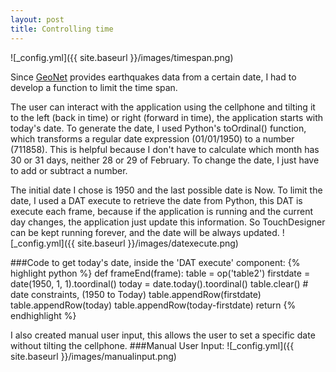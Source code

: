 ```yaml
---
layout: post
title: Controlling time
---
```


![_config.yml]({{ site.baseurl }}/images/timespan.png)

Since [GeoNet](geonet.org.nz) provides earthquakes data from a certain date, I had to develop a function to limit the time span.

The user can interact with the application using the cellphone and tilting it to the left (back in time) or right (forward in time), the application starts with today's date. To generate the date, I used Python's toOrdinal() function, which transforms a regular date expression (01/01/1950) to a number (711858). This is helpful because I don't have to calculate which month has 30 or 31 days, neither 28 or 29 of February. To change the date, I just have to add or subtract a number.

The initial date I chose is 1950 and the last possible date is Now. To limit the date, I used a DAT execute to retrieve the date from Python, this DAT is execute each frame, because if the application is running and the current day changes, the application just update this information. So TouchDesigner can be kept running forever, and the date will be always updated.
![_config.yml]({{ site.baseurl }}/images/datexecute.png)

###Code to get today's date, inside the 'DAT execute' component:
{% highlight python %}
def frameEnd(frame):
	table = op('table2')
	firstdate = date(1950, 1, 1).toordinal()
	today = date.today().toordinal()
	table.clear()
	# date constraints, (1950 to Today)
	table.appendRow(firstdate)
	table.appendRow(today)
	table.appendRow(today-firstdate)
	return
{% endhighlight %}

I also created manual user input, this allows the user to set a specific date without tilting the cellphone.
###Manual User Input:
![_config.yml]({{ site.baseurl }}/images/manualinput.png)
